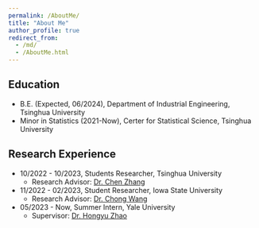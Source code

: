 ```yaml
---
permalink: /AboutMe/
title: "About Me"
author_profile: true
redirect_from: 
  - /md/
  - /AboutMe.html
---
```


## Education

* B.E. (Expected, 06/2024), Department of Industrial Engineering, Tsinghua University
* Minor in Statistics (2021-Now), Certer for Statistical Science, Tsinghua University

## Research Experience

* 10/2022 - 10/2023, Students Researcher, Tsinghua University
  * Research Advisor: [Dr. Chen Zhang](https://www.ie.tsinghua.edu.cn/info/1051/1048.htm)
* 11/2022 - 02/2023, Student Researcher, Iowa State University
  * Research Advisor: [Dr. Chong Wang](https://faculty.sites.iastate.edu/chwang/)
* 05/2023 - Now, Summer Intern, Yale University
  * Supervisor: [Dr. Hongyu Zhao](https://ysph.yale.edu/profile/hongyu-zhao/)
